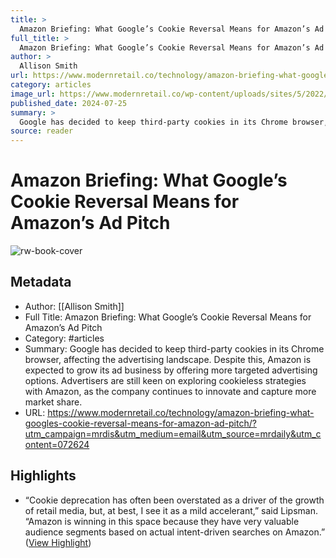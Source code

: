 ```yaml
---
title: >
  Amazon Briefing: What Google’s Cookie Reversal Means for Amazon’s Ad Pitch
full_title: >
  Amazon Briefing: What Google’s Cookie Reversal Means for Amazon’s Ad Pitch
author: >
  Allison Smith
url: https://www.modernretail.co/technology/amazon-briefing-what-googles-cookie-reversal-means-for-amazon-ad-pitch/?utm_campaign=mrdis&utm_medium=email&utm_source=mrdaily&utm_content=072624
category: articles
image_url: https://www.modernretail.co/wp-content/uploads/sites/5/2022/08/amazon_briefing.jpg
published_date: 2024-07-25
summary: >
  Google has decided to keep third-party cookies in its Chrome browser, affecting the advertising landscape. Despite this, Amazon is expected to grow its ad business by offering more targeted advertising options. Advertisers are still keen on exploring cookieless strategies with Amazon, as the company continues to innovate and capture more market share.
source: reader
---
```

# Amazon Briefing: What Google’s Cookie Reversal Means for Amazon’s Ad Pitch

![rw-book-cover](https://www.modernretail.co/wp-content/uploads/sites/5/2022/08/amazon_briefing.jpg)

## Metadata
- Author: [[Allison Smith]]
- Full Title: Amazon Briefing: What Google’s Cookie Reversal Means for Amazon’s Ad Pitch
- Category: #articles
- Summary: Google has decided to keep third-party cookies in its Chrome browser, affecting the advertising landscape. Despite this, Amazon is expected to grow its ad business by offering more targeted advertising options. Advertisers are still keen on exploring cookieless strategies with Amazon, as the company continues to innovate and capture more market share.
- URL: https://www.modernretail.co/technology/amazon-briefing-what-googles-cookie-reversal-means-for-amazon-ad-pitch/?utm_campaign=mrdis&utm_medium=email&utm_source=mrdaily&utm_content=072624

## Highlights
- “Cookie deprecation has often been overstated as a driver of the growth of retail media, but, at best, I see it as a mild accelerant,” said Lipsman. “Amazon is winning in this space because they have very valuable audience segments based on actual intent-driven searches on Amazon.” ([View Highlight](https://read.readwise.io/read/01jard6jfebm8xvt2pm7vc2nkz))


